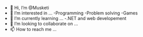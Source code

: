 - 👋 Hi, I’m @Musketi
- 👀 I’m interested in ...
  -Programming
  -Problem solving
  -Games
- 🌱 I’m currently learning ...
  -.NET and web developement
- 💞️ I’m looking to collaborate on ...
- 📫 How to reach me ...

<!---
Musketi/Musketi is a ✨ special ✨ repository because its `README.md` (this file) appears on your GitHub profile.
You can click the Preview link to take a look at your changes.
--->
